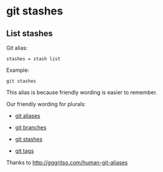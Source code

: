 # git stashes

## List stashes

Git alias:

```git
stashes = stash list
```

Example:

```shell
git stashes
```

This alias is because friendly wording is easier to remember.

Our friendly wording for plurals: 

* [git aliases](../git-aliases)

* [git branches](../git-branches)

* [git stashes](../git-stashes)

* [git tags](../git-tags)

Thanks to http://gggritso.com/human-git-aliases
